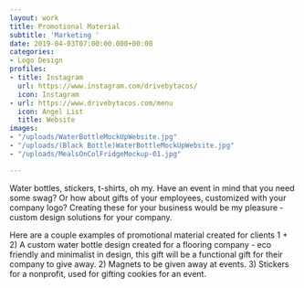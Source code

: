 ```yaml
---
layout: work
title: Promotional Material
subtitle: 'Marketing '
date: 2019-04-03T07:00:00.000+00:00
categories:
- Logo Design
profiles:
- title: Instagram
  url: https://www.instagram.com/drivebytacos/
  icon: Instagram
- url: https://www.drivebytacos.com/menu
  icon: Angel List
  title: Website
images:
- "/uploads/WaterBottleMockUpWebsite.jpg"
- "/uploads/(Black Bottle)WaterBottleMockUpWebsite.jpg"
- "/uploads/MealsOnColFridgeMockup-01.jpg"

---
```

Water bottles, stickers, t-shirts, oh my. Have an event in mind that you need some swag? Or how about gifts of your employees, customized with your company logo? Creating these for your business would be my pleasure - custom design solutions for your company.

Here are a couple examples of promotional material created for clients 1 + 2) A custom water bottle design created for a flooring company - eco friendly and minimalist in design, this gift will be a functional gift for their company to give away. 2) Magnets to be given away at events. 3) Stickers for a nonprofit, used for gifting cookies for an event.
